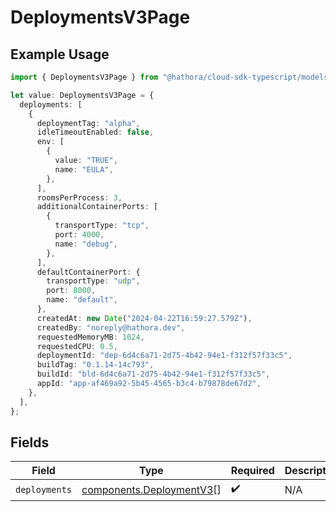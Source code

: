 # DeploymentsV3Page

## Example Usage

```typescript
import { DeploymentsV3Page } from "@hathora/cloud-sdk-typescript/models/components";

let value: DeploymentsV3Page = {
  deployments: [
    {
      deploymentTag: "alpha",
      idleTimeoutEnabled: false,
      env: [
        {
          value: "TRUE",
          name: "EULA",
        },
      ],
      roomsPerProcess: 3,
      additionalContainerPorts: [
        {
          transportType: "tcp",
          port: 4000,
          name: "debug",
        },
      ],
      defaultContainerPort: {
        transportType: "udp",
        port: 8000,
        name: "default",
      },
      createdAt: new Date("2024-04-22T16:59:27.579Z"),
      createdBy: "noreply@hathora.dev",
      requestedMemoryMB: 1024,
      requestedCPU: 0.5,
      deploymentId: "dep-6d4c6a71-2d75-4b42-94e1-f312f57f33c5",
      buildTag: "0.1.14-14c793",
      buildId: "bld-6d4c6a71-2d75-4b42-94e1-f312f57f33c5",
      appId: "app-af469a92-5b45-4565-b3c4-b79878de67d2",
    },
  ],
};
```

## Fields

| Field                                                                | Type                                                                 | Required                                                             | Description                                                          |
| -------------------------------------------------------------------- | -------------------------------------------------------------------- | -------------------------------------------------------------------- | -------------------------------------------------------------------- |
| `deployments`                                                        | [components.DeploymentV3](../../models/components/deploymentv3.md)[] | :heavy_check_mark:                                                   | N/A                                                                  |